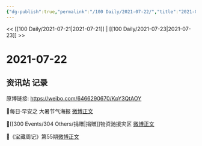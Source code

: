 ```yaml
---
{"dg-publish":true,"permalink":"/100 Daily/2021-07-22/","title":"2021-07-22","created":"2023-04-10T12:53:19.375+08:00","updated":"2023-04-10T12:54:20.045+08:00"}
---
```



<< [[100 Daily/2021-07-21\|2021-07-21]] | [[100 Daily/2021-07-23\|2021-07-23]] >>

# 2021-07-22

## 资讯站 记录

原博链接: https://weibo.com/6466290670/KpY3QtAOY

💫每日·早安之
大暑节气海报 [微博正文](https://weibo.com/detail/4661674865067136)

💫[[300 Events/304 Others/捐赠\|捐赠]]物资驰援灾区 [微博正文](https://weibo.com/detail/4661883460125383)

💫《宝藏周记》第55期[微博正文](https://weibo.com/detail/4661903769470280)
